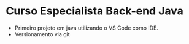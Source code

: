 # Curso Especialista Back-end Java

- Primeiro projeto em java utilizando o VS Code como IDE.
- Versionamento via git
